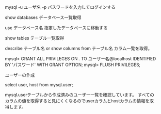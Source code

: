 mysql -u ユーザ名 -p
パスワードを入力してログインする

show databases データベース一覧取得

use データベース名 指定したデータべースに移動する

show tables テーブル一覧取得

describe テーブル名 or show columns from テーブル名 カラム一覧を取得。

mysql> GRANT ALL PRIVILEGES ON *.* TO ユーザー名@localhost IDENTIFIED BY 'パスワード' WITH GRANT OPTION;
mysql> FLUSH PRIVILEGES;

ユーザーの作成

select user, host from mysql.user;

mysql.userテーブルから作成済みのユーザー一覧を確認しています。
すべてのカラムの値を取得すると見にくくなるのでuserカラムとhostカラムの情報を取得します。

